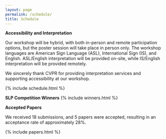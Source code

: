 ```yaml
---
layout: page
permalink: /schedule/
title: Schedule
---
```


**Accessibility and Interpretation**

Our workshop will be hybrid, with both in-person and remote participation options, but the poster session will take place in person only. The workshop languages are American Sign Language (ASL), International Sign (IS), and English. ASL/English interpretation will be provided on-site, while IS/English interpretation will be provided remotely.

We sincerely thank CVPR for providing interpretation services and supporting accessibility at our workshop.

{% include schedule.html %}

**SLP Competition Winners**
{% include winners.html %}

**Accepted Papers**

We received 18 submissions, and 5 papers were accepted, resulting in an acceptance rate of approximately 28%.

{% include papers.html %}
